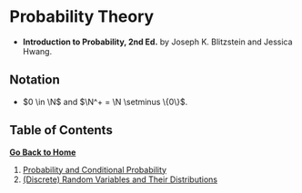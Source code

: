 # Probability Theory

* **Introduction to Probability, 2nd Ed.** by Joseph K. Blitzstein and Jessica Hwang.

## Notation

* $0 \in \N$ and $\N^+ = \N \setminus \{0\}$.

## Table of Contents

[**Go Back to Home**](../README.md)

1. [Probability and Conditional Probability](./01-probability-and-conditional-probability.md)
2. [(Discrete) Random Variables and Their Distributions](./02-discrete-random-variables-and-their-distributions.md)
